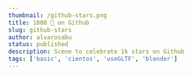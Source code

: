 ```yaml
---
thumbnail: /github-stars.png
title: 1000 🌟 on Github 
slug: github-stars
author: alvarosabu
status: published
description: Scene to celebrate 1k stars on Github
tags: ['basic', 'cientos', 'useGLTF', 'blender']
---
```


<GithubStars />


